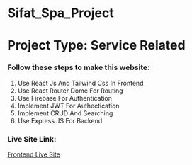 # Sifat_Spa_Project

# Project Type: Service Related

### Follow these steps to make this website:

1. Use React Js And Tailwind Css In Frontend
2. Use React Router Dome For Routing
3. Use Firebase For Authentication
4. Implement JWT For Authectication
5. Implement CRUD And Searching
6. Use Express JS For Backend

### Live Site Link:

<a href="https://stried-assignment-1-revive-frontend.vercel.app/">Frontend Live Site</a>
